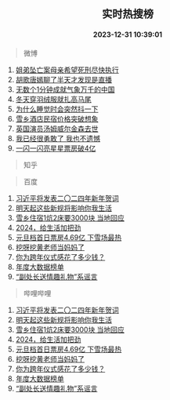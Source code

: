 <div align="center"><h2>实时热搜榜</h2><h4>2023-12-31 10:39:01</h4></div>

> 微博  

1. [姐弟坠亡案母亲希望死刑尽快执行](https://s.weibo.com/weibo?q=%23%E5%A7%90%E5%BC%9F%E5%9D%A0%E4%BA%A1%E6%A1%88%E6%AF%8D%E4%BA%B2%E5%B8%8C%E6%9C%9B%E6%AD%BB%E5%88%91%E5%B0%BD%E5%BF%AB%E6%89%A7%E8%A1%8C%23&t=31&band_rank=1&Refer=top)<br />
2. [胡歌唐嫣聊了半天才发现是直播](https://s.weibo.com/weibo?q=%E8%83%A1%E6%AD%8C%E5%94%90%E5%AB%A3%E8%81%8A%E4%BA%86%E5%8D%8A%E5%A4%A9%E6%89%8D%E5%8F%91%E7%8E%B0%E6%98%AF%E7%9B%B4%E6%92%AD&t=31&band_rank=2&Refer=top)<br />
3. [无数个1分钟成就气象万千的中国](https://s.weibo.com/weibo?q=%23%E6%97%A0%E6%95%B0%E4%B8%AA1%E5%88%86%E9%92%9F%E6%88%90%E5%B0%B1%E6%B0%94%E8%B1%A1%E4%B8%87%E5%8D%83%E7%9A%84%E4%B8%AD%E5%9B%BD%23&t=31&band_rank=3&Refer=top)<br />
4. [冬天穿羽绒服就扎高马尾](https://s.weibo.com/weibo?q=%E5%86%AC%E5%A4%A9%E7%A9%BF%E7%BE%BD%E7%BB%92%E6%9C%8D%E5%B0%B1%E6%89%8E%E9%AB%98%E9%A9%AC%E5%B0%BE&t=31&band_rank=4&Refer=top)<br />
5. [为什么睡觉时会突然抖一下](https://s.weibo.com/weibo?q=%E4%B8%BA%E4%BB%80%E4%B9%88%E7%9D%A1%E8%A7%89%E6%97%B6%E4%BC%9A%E7%AA%81%E7%84%B6%E6%8A%96%E4%B8%80%E4%B8%8B&t=31&band_rank=5&Refer=top)<br />
6. [雪乡酒店民宿价格突破想象](https://s.weibo.com/weibo?q=%23%E9%9B%AA%E4%B9%A1%E9%85%92%E5%BA%97%E6%B0%91%E5%AE%BF%E4%BB%B7%E6%A0%BC%E7%AA%81%E7%A0%B4%E6%83%B3%E8%B1%A1%23&t=31&band_rank=6&Refer=top)<br />
7. [英国演员汤姆威尔金森去世](https://s.weibo.com/weibo?q=%23%E8%8B%B1%E5%9B%BD%E6%BC%94%E5%91%98%E6%B1%A4%E5%A7%86%E5%A8%81%E5%B0%94%E9%87%91%E6%A3%AE%E5%8E%BB%E4%B8%96%23&t=31&band_rank=7&Refer=top)<br />
8. [我已经很勇敢了 我也不遗憾](https://s.weibo.com/weibo?q=%E6%88%91%E5%B7%B2%E7%BB%8F%E5%BE%88%E5%8B%87%E6%95%A2%E4%BA%86%20%E6%88%91%E4%B9%9F%E4%B8%8D%E9%81%97%E6%86%BE&t=31&band_rank=8&Refer=top)<br />
9. [一闪一闪亮星星票房破4亿](https://s.weibo.com/weibo?q=%23%E4%B8%80%E9%97%AA%E4%B8%80%E9%97%AA%E4%BA%AE%E6%98%9F%E6%98%9F%E7%A5%A8%E6%88%BF%E7%A0%B44%E4%BA%BF%23&t=31&band_rank=9&Refer=top)<br />

> 知乎  


> 百度  

1. [习近平将发表二〇二四年新年贺词](https://www.baidu.com/s?wd=%E4%B9%A0%E8%BF%91%E5%B9%B3%E5%B0%86%E5%8F%91%E8%A1%A8%E4%BA%8C%E3%80%87%E4%BA%8C%E5%9B%9B%E5%B9%B4%E6%96%B0%E5%B9%B4%E8%B4%BA%E8%AF%8D&sa=fyb_news&rsv_dl=fyb_news)<br />
2. [明天起这些新规将影响你我生活](https://www.baidu.com/s?wd=%E6%98%8E%E5%A4%A9%E8%B5%B7%E8%BF%99%E4%BA%9B%E6%96%B0%E8%A7%84%E5%B0%86%E5%BD%B1%E5%93%8D%E4%BD%A0%E6%88%91%E7%94%9F%E6%B4%BB&sa=fyb_news&rsv_dl=fyb_news)<br />
3. [雪乡住宿1炕2床要3000块 当地回应](https://www.baidu.com/s?wd=%E9%9B%AA%E4%B9%A1%E4%BD%8F%E5%AE%BF1%E7%82%952%E5%BA%8A%E8%A6%813000%E5%9D%97+%E5%BD%93%E5%9C%B0%E5%9B%9E%E5%BA%94&sa=fyb_news&rsv_dl=fyb_news)<br />
4. [2024，给生活加把劲](https://www.baidu.com/s?wd=2024%EF%BC%8C%E7%BB%99%E7%94%9F%E6%B4%BB%E5%8A%A0%E6%8A%8A%E5%8A%B2&sa=fyb_news&rsv_dl=fyb_news)<br />
5. [元旦档首日票房4.69亿 下雪场最热](https://www.baidu.com/s?wd=%E5%85%83%E6%97%A6%E6%A1%A3%E9%A6%96%E6%97%A5%E7%A5%A8%E6%88%BF4.69%E4%BA%BF+%E4%B8%8B%E9%9B%AA%E5%9C%BA%E6%9C%80%E7%83%AD&sa=fyb_news&rsv_dl=fyb_news)<br />
6. [挖呀挖黄老师当妈妈了](https://www.baidu.com/s?wd=%E6%8C%96%E5%91%80%E6%8C%96%E9%BB%84%E8%80%81%E5%B8%88%E5%BD%93%E5%A6%88%E5%A6%88%E4%BA%86&sa=fyb_news&rsv_dl=fyb_news)<br />
7. [你为跨年仪式感花了多少钱？](https://www.baidu.com/s?wd=%E4%BD%A0%E4%B8%BA%E8%B7%A8%E5%B9%B4%E4%BB%AA%E5%BC%8F%E6%84%9F%E8%8A%B1%E4%BA%86%E5%A4%9A%E5%B0%91%E9%92%B1%EF%BC%9F&sa=fyb_news&rsv_dl=fyb_news)<br />
8. [年度大数据榜单](https://www.baidu.com/s?wd=%E5%B9%B4%E5%BA%A6%E5%A4%A7%E6%95%B0%E6%8D%AE%E6%A6%9C%E5%8D%95&sa=fyb_news&rsv_dl=fyb_news)<br />
9. [“副处长送情趣礼物”系谣言](https://www.baidu.com/s?wd=%E2%80%9C%E5%89%AF%E5%A4%84%E9%95%BF%E9%80%81%E6%83%85%E8%B6%A3%E7%A4%BC%E7%89%A9%E2%80%9D%E7%B3%BB%E8%B0%A3%E8%A8%80&sa=fyb_news&rsv_dl=fyb_news)<br />

> 哔哩哔哩  

1. [习近平将发表二〇二四年新年贺词](https://www.baidu.com/s?wd=%E4%B9%A0%E8%BF%91%E5%B9%B3%E5%B0%86%E5%8F%91%E8%A1%A8%E4%BA%8C%E3%80%87%E4%BA%8C%E5%9B%9B%E5%B9%B4%E6%96%B0%E5%B9%B4%E8%B4%BA%E8%AF%8D&sa=fyb_news&rsv_dl=fyb_news)<br />
2. [明天起这些新规将影响你我生活](https://www.baidu.com/s?wd=%E6%98%8E%E5%A4%A9%E8%B5%B7%E8%BF%99%E4%BA%9B%E6%96%B0%E8%A7%84%E5%B0%86%E5%BD%B1%E5%93%8D%E4%BD%A0%E6%88%91%E7%94%9F%E6%B4%BB&sa=fyb_news&rsv_dl=fyb_news)<br />
3. [雪乡住宿1炕2床要3000块 当地回应](https://www.baidu.com/s?wd=%E9%9B%AA%E4%B9%A1%E4%BD%8F%E5%AE%BF1%E7%82%952%E5%BA%8A%E8%A6%813000%E5%9D%97+%E5%BD%93%E5%9C%B0%E5%9B%9E%E5%BA%94&sa=fyb_news&rsv_dl=fyb_news)<br />
4. [2024，给生活加把劲](https://www.baidu.com/s?wd=2024%EF%BC%8C%E7%BB%99%E7%94%9F%E6%B4%BB%E5%8A%A0%E6%8A%8A%E5%8A%B2&sa=fyb_news&rsv_dl=fyb_news)<br />
5. [元旦档首日票房4.69亿 下雪场最热](https://www.baidu.com/s?wd=%E5%85%83%E6%97%A6%E6%A1%A3%E9%A6%96%E6%97%A5%E7%A5%A8%E6%88%BF4.69%E4%BA%BF+%E4%B8%8B%E9%9B%AA%E5%9C%BA%E6%9C%80%E7%83%AD&sa=fyb_news&rsv_dl=fyb_news)<br />
6. [挖呀挖黄老师当妈妈了](https://www.baidu.com/s?wd=%E6%8C%96%E5%91%80%E6%8C%96%E9%BB%84%E8%80%81%E5%B8%88%E5%BD%93%E5%A6%88%E5%A6%88%E4%BA%86&sa=fyb_news&rsv_dl=fyb_news)<br />
7. [你为跨年仪式感花了多少钱？](https://www.baidu.com/s?wd=%E4%BD%A0%E4%B8%BA%E8%B7%A8%E5%B9%B4%E4%BB%AA%E5%BC%8F%E6%84%9F%E8%8A%B1%E4%BA%86%E5%A4%9A%E5%B0%91%E9%92%B1%EF%BC%9F&sa=fyb_news&rsv_dl=fyb_news)<br />
8. [年度大数据榜单](https://www.baidu.com/s?wd=%E5%B9%B4%E5%BA%A6%E5%A4%A7%E6%95%B0%E6%8D%AE%E6%A6%9C%E5%8D%95&sa=fyb_news&rsv_dl=fyb_news)<br />
9. [“副处长送情趣礼物”系谣言](https://www.baidu.com/s?wd=%E2%80%9C%E5%89%AF%E5%A4%84%E9%95%BF%E9%80%81%E6%83%85%E8%B6%A3%E7%A4%BC%E7%89%A9%E2%80%9D%E7%B3%BB%E8%B0%A3%E8%A8%80&sa=fyb_news&rsv_dl=fyb_news)<br />
